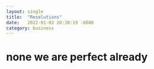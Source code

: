 ```yaml
---
layout: single
title:  "Resolutions"
date:   2022-01-02 20:30:19 -0800
category: business
---
```


# none we are perfect already
